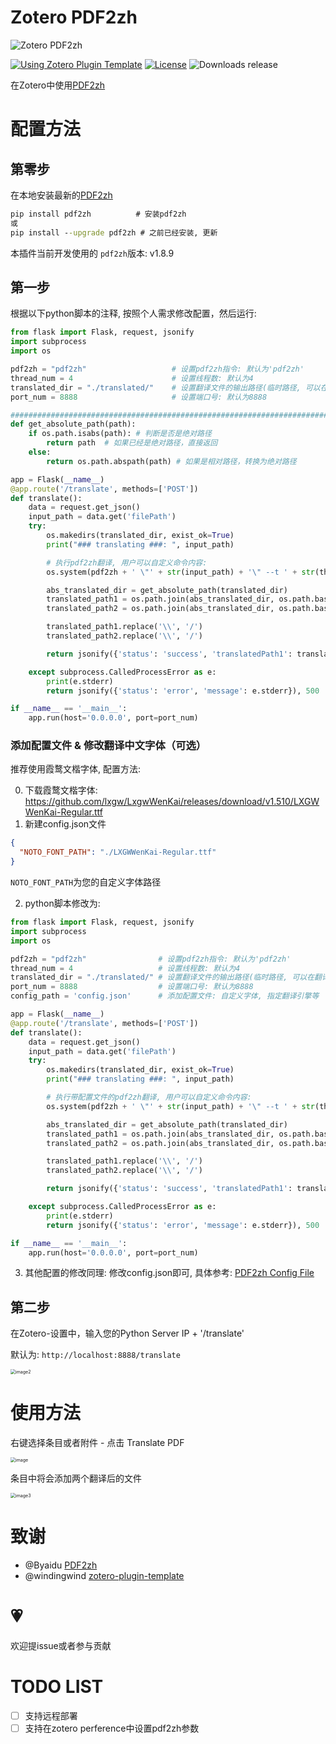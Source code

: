 # Zotero PDF2zh

![Zotero PDF2zh](./addon/content/icons/favicon@0.5x.svg)

[![Using Zotero Plugin Template](https://img.shields.io/badge/Using-Zotero%20Plugin%20Template-blue?style=flat-square&logo=github)](https://github.com/windingwind/zotero-plugin-template)
[![License](https://img.shields.io/github/license/guaguastandup/zotero-pdf2zh)](https://github.com/guaguastandup/zotero-pdf2zh/blob/master/LICENSE)
![Downloads release](https://img.shields.io/github/downloads/guaguastandup/zotero-pdf2zh/total?color=yellow)

<!-- ![Downloads latest release](https://img.shields.io/github/downloads/guaguastandup/zotero-pdf2zh/latest/total?color=yellow) -->

在Zotero中使用[PDF2zh](https://github.com/Byaidu/PDFMathTranslate)

# 配置方法

## 第零步

在本地安装最新的[PDF2zh](https://github.com/Byaidu/PDFMathTranslate)

```cmd
pip install pdf2zh          # 安装pdf2zh
或
pip install --upgrade pdf2zh # 之前已经安装, 更新
```

本插件当前开发使用的 `pdf2zh`版本: v1.8.9

## 第一步

根据以下python脚本的注释, 按照个人需求修改配置，然后运行:

```python
from flask import Flask, request, jsonify
import subprocess
import os

pdf2zh = "pdf2zh"                   # 设置pdf2zh指令: 默认为'pdf2zh'
thread_num = 4                      # 设置线程数: 默认为4
translated_dir = "./translated/"    # 设置翻译文件的输出路径(临时路径, 可以在翻译后删除)
port_num = 8888                     # 设置端口号: 默认为8888

#####################################################################################################################
def get_absolute_path(path):
    if os.path.isabs(path): # 判断是否是绝对路径
        return path  # 如果已经是绝对路径，直接返回
    else:
        return os.path.abspath(path) # 如果是相对路径，转换为绝对路径

app = Flask(__name__)
@app.route('/translate', methods=['POST'])
def translate():
    data = request.get_json()
    input_path = data.get('filePath')
    try:
        os.makedirs(translated_dir, exist_ok=True)
        print("### translating ###: ", input_path)

        # 执行pdf2zh翻译, 用户可以自定义命令内容:
        os.system(pdf2zh + ' \"' + str(input_path) + '\" --t ' + str(thread_num)+ ' --output ' + translated_dir + " --config " + config_path)

        abs_translated_dir = get_absolute_path(translated_dir)
        translated_path1 = os.path.join(abs_translated_dir, os.path.basename(input_path).replace('.pdf', '-mono.pdf'))
        translated_path2 = os.path.join(abs_translated_dir, os.path.basename(input_path).replace('.pdf', '-dual.pdf'))

        translated_path1.replace('\\', '/')
        translated_path2.replace('\\', '/')

        return jsonify({'status': 'success', 'translatedPath1': translated_path1, 'translatedPath2': translated_path2}), 200

    except subprocess.CalledProcessError as e:
        print(e.stderr)
        return jsonify({'status': 'error', 'message': e.stderr}), 500

if __name__ == '__main__':
    app.run(host='0.0.0.0', port=port_num)
```

### 添加配置文件 & 修改翻译中文字体（可选）

推荐使用霞鹜文楷字体, 配置方法:

0. 下载霞鹜文楷字体: https://github.com/lxgw/LxgwWenKai/releases/download/v1.510/LXGWWenKai-Regular.ttf
1. 新建config.json文件

```json
{
  "NOTO_FONT_PATH": "./LXGWWenKai-Regular.ttf"
}
```

`NOTO_FONT_PATH`为您的自定义字体路径

2. python脚本修改为:

```python
from flask import Flask, request, jsonify
import subprocess
import os

pdf2zh = "pdf2zh"                # 设置pdf2zh指令: 默认为'pdf2zh'
thread_num = 4                   # 设置线程数: 默认为4
translated_dir = "./translated/" # 设置翻译文件的输出路径(临时路径, 可以在翻译后删除)
port_num = 8888                  # 设置端口号: 默认为8888
config_path = 'config.json'      # 添加配置文件: 自定义字体, 指定翻译引擎等

app = Flask(__name__)
@app.route('/translate', methods=['POST'])
def translate():
    data = request.get_json()
    input_path = data.get('filePath')
    try:
        os.makedirs(translated_dir, exist_ok=True)
        print("### translating ###: ", input_path)

        # 执行带配置文件的pdf2zh翻译, 用户可以自定义命令内容:
        os.system(pdf2zh + ' \"' + str(input_path) + '\" --t ' + str(thread_num)+ ' --output ' + translated_dir + " --config " + config_path)

        abs_translated_dir = get_absolute_path(translated_dir)
        translated_path1 = os.path.join(abs_translated_dir, os.path.basename(input_path).replace('.pdf', '-mono.pdf'))
        translated_path2 = os.path.join(abs_translated_dir, os.path.basename(input_path).replace('.pdf', '-dual.pdf'))

        translated_path1.replace('\\', '/')
        translated_path2.replace('\\', '/')

        return jsonify({'status': 'success', 'translatedPath1': translated_path1, 'translatedPath2': translated_path2}), 200

    except subprocess.CalledProcessError as e:
        print(e.stderr)
        return jsonify({'status': 'error', 'message': e.stderr}), 500

if __name__ == '__main__':
    app.run(host='0.0.0.0', port=port_num)
```

3. 其他配置的修改同理: 修改config.json即可, 具体参考: [PDF2zh Config File](https://github.com/Byaidu/PDFMathTranslate/blob/main/docs/ADVANCED.md#cofig)

## 第二步

在Zotero-设置中，输入您的Python Server IP + '/translate'

默认为: `http://localhost:8888/translate`

<img src="./image2.png" alt="image2" style="zoom: 50%;" />

# 使用方法

右键选择条目或者附件 - 点击 Translate PDF

 <img src="./image1.png" alt="image" style="zoom:50%;" />

条目中将会添加两个翻译后的文件

<img src="./image3.png" alt="image3" style="zoom:50%;" />

# 致谢

- @Byaidu [PDF2zh](https://github.com/Byaidu/PDFMathTranslate)
- @windingwind [zotero-plugin-template](https://github.com/windingwind/zotero-plugin-template)

# 💗

欢迎提issue或者参与贡献

# TODO LIST

- [ ] 支持远程部署
- [ ] 支持在zotero perference中设置pdf2zh参数
